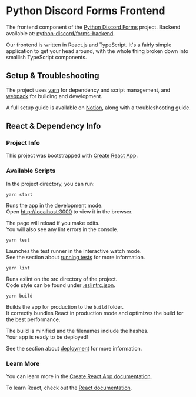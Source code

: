 # Python Discord Forms Frontend
The frontend component of the [Python Discord Forms](https://github.com/python-discord/forms-backend/) project.
Backend available at: [python-discord/forms-backend](https://github.com/python-discord/forms-backend/).

Our frontend is written in React.js and TypeScript.
It's a fairly simple application to get your head around,
with the whole thing broken down into smallish TypeScript components.

## Setup & Troubleshooting
The project uses [yarn](https://yarnpkg.com/) for dependency and script management,
and [webpack](https://webpack.js.org/) for building and development.

A full setup guide is available on [Notion](https://www.notion.so/pythondiscord/Forms-6312360495ff45f487da5b1924184a2d),
along with a troubleshooting guide.

## React & Dependency Info
### Project Info
This project was bootstrapped with [Create React App](https://github.com/facebook/create-react-app).

### Available Scripts
In the project directory, you can run:

`yarn start`

Runs the app in the development mode.<br/>
Open [http://localhost:3000](http://localhost:3000) to view it in the browser.

The page will reload if you make edits.<br/>
You will also see any lint errors in the console.

`yarn test`

Launches the test runner in the interactive watch mode.<br/>
See the section about [running tests](https://facebook.github.io/create-react-app/docs/running-tests) for more information.

`yarn lint`

Runs eslint on the src directory of the project.<br/>
Code style can be found under [.eslintrc.json](.eslintrc.json).

`yarn build`

Builds the app for production to the `build` folder.<br/>
It correctly bundles React in production mode and optimizes the build for the best performance.

The build is minified and the filenames include the hashes.<br/>
Your app is ready to be deployed!

See the section about [deployment](https://facebook.github.io/create-react-app/docs/deployment) for more information.

### Learn More

You can learn more in the [Create React App documentation](https://facebook.github.io/create-react-app/docs/getting-started).

To learn React, check out the [React documentation](https://reactjs.org/).
